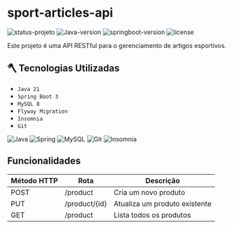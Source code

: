 # sport-articles-api

![status-projeto](https://img.shields.io/badge/status-desenvolvimento-gree) 
![Java-version](https://img.shields.io/badge/java-version_21-blue) ![springboot-version](https://img.shields.io/badge/springboot-version_3.2.1-gree)
![license](https://img.shields.io/badge/licence-MIT-gree)

Este projeto é uma API RESTful para o gerenciamento de artigos esportivos.


## 🪓 Tecnologias Utilizadas
- `Java 21`
- `Spring Boot 3`
- `MySQL 8`
- `Flyway Migration`
- `Insomnia`
- `Git`

![Java](https://img.shields.io/badge/Java-ED8B00?style=for-the-badge&logo=java&logoColor=white)
![Spring](https://img.shields.io/badge/Spring_Boot-F2F4F9?style=for-the-badge&logo=spring-boot&color=black)
![MySQL](https://img.shields.io/badge/MySQL-005C84?style=for-the-badge&logo=mysql&logoColor=white)
![Git](https://img.shields.io/badge/git-%23F05033.svg?style=for-the-badge&logo=git&logoColor=white)
![Insomnia](https://img.shields.io/badge/Insomnia-black?style=for-the-badge&logo=insomnia&logoColor=5849BE)


## Funcionalidades

| Método HTTP | Rota | Descrição |
|-------------|------|-----------|
| POST | /product | Cria um novo produto |
| PUT | /product/{id} | Atualiza um produto existente |
| GET | /product | Lista todos os produtos |